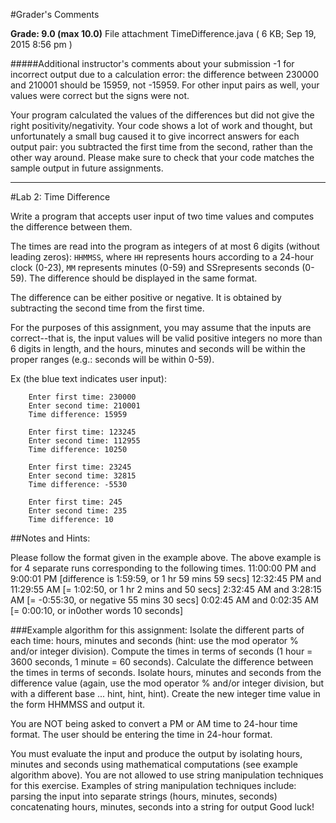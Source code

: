 #Grader's Comments  

**Grade:  9.0    (max 10.0)**
File attachment TimeDifference.java ( 6 KB; Sep 19, 2015 8:56 pm )  

#####Additional instructor's comments about your submission
-1 for incorrect output due to a calculation error: the difference between 230000 and 210001 should be 15959, not -15959.  For other input pairs as well, your values were correct but the signs were not.

Your program calculated the values of the differences but did not give the right positivity/negativity.  Your code shows a lot of work and thought, but unfortunately a small bug caused it to give incorrect answers for each output pair: you subtracted the first time from the second, rather than the other way around.  Please make sure to check that your code matches the sample output in future assignments.

----------------------------------------------------------


#Lab 2: Time Difference

Write a program that accepts user input of two time values and computes the difference between them.

The times are read into the program as integers of at most 6 digits (without leading zeros): `HHMMSS`, where `HH` represents hours according to a 24-hour clock (0-23), `MM` represents minutes (0-59) and SSrepresents seconds (0-59). The difference should be displayed in the same format.

The difference can be either positive or negative. It is obtained by subtracting the second time from the first time.

For the purposes of this assignment, you may assume that the inputs are correct--that is, the input values will be valid positive integers no more than 6 digits in length, and the hours, minutes and seconds will be within the proper ranges (e.g.: seconds will be within 0-59).

Ex (the blue text indicates user input):

``` 
    Enter first time: 230000
    Enter second time: 210001
    Time difference: 15959
 
    Enter first time: 123245
    Enter second time: 112955
    Time difference: 10250
 
    Enter first time: 23245
    Enter second time: 32815
    Time difference: -5530
 
    Enter first time: 245
    Enter second time: 235
    Time difference: 10

```

##Notes and Hints:

Please follow the format given in the example above.
The above example is for 4 separate runs corresponding to the following times.
11:00:00 PM and 9:00:01 PM [difference is 1:59:59, or 1 hr 59 mins 59 secs]
12:32:45 PM and 11:29:55 AM [= 1:02:50, or 1 hr 2 mins and 50 secs]
2:32:45 AM and 3:28:15 AM [= -0:55:30, or negative 55 mins 30 secs]
0:02:45 AM and 0:02:35 AM [= 0:00:10, or in0other words 10 seconds]

###Example algorithm for this assignment:
Isolate the different parts of each time: hours, minutes and seconds (hint: use the mod operator % and/or integer division).
Compute the times in terms of seconds (1 hour = 3600 seconds, 1 minute = 60 seconds).
Calculate the difference between the times in terms of seconds.
Isolate hours, minutes and seconds from the difference value (again, use the mod operator % and/or integer division, but with a different base ... hint, hint, hint).
Create the new integer time value in the form HHMMSS and output it.

You are NOT being asked to convert a PM or AM time to 24-hour time format. The user should be entering the time in 24-hour format.

You must evaluate the input and produce the output by isolating hours, minutes and seconds using mathematical computations (see example algorithm above). You are not allowed to use string manipulation techniques for this exercise. Examples of string manipulation techniques include:
parsing the input into separate strings (hours, minutes, seconds)
concatenating hours, minutes, seconds into a string for output
Good luck!

